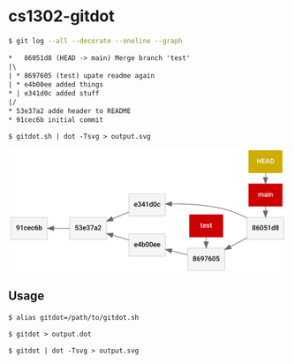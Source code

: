 # cs1302-gitdot

```sh
$ git log --all --decorate --oneline --graph
```

```
*   86051d8 (HEAD -> main) Merge branch 'test'
|\
| * 8697605 (test) upate readme again
| * e4b00ee added things
* | e341d0c added stuff
|/
* 53e37a2 adde header to README
* 91cec6b initial commit
```

```
$ gitdot.sh | dot -Tsvg > output.svg
```

<img align="center" alt="Example Image Output" src="example.svg">

## Usage

```sh
$ alias gitdot=/path/to/gitdot.sh
```

```
$ gitdot > output.dot
```

```
$ gitdot | dot -Tsvg > output.svg
```
